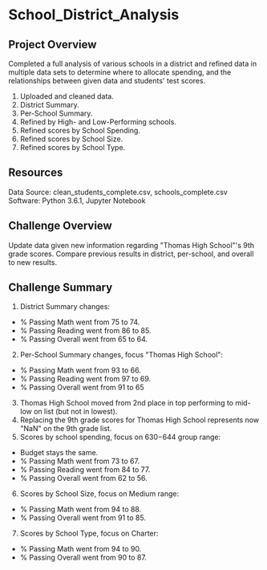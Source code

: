 # School_District_Analysis

## Project Overview

Completed a full analysis of various schools in a district and refined data in multiple data sets to determine where to allocate spending, and the relationships between given data and students' test scores.

1. Uploaded and cleaned data.
2. District Summary.
3. Per-School Summary.
4. Refined by High- and Low-Performing schools.
5. Refined scores by School Spending.
6. Refined scores by School Size.
7. Refined scores by School Type.

## Resources

Data Source: clean_students_complete.csv, schools_complete.csv
Software: Python 3.6.1, Jupyter Notebook

## Challenge Overview

Update data given new information regarding "Thomas High School"'s 9th grade scores. Compare previous results in district, per-school, and overall to new results.

## Challenge Summary

1. District Summary changes:
  - % Passing Math went from 75 to 74.
  - % Passing Reading went from 86 to 85.
  - % Passing Overall went from 65 to 64.
2. Per-School Summary changes, focus "Thomas High School":
  - % Passing Math went from 93 to 66.
  - % Passing Reading went from 97 to 69.
  - % Passing Overall went from 91 to 65
3. Thomas High School moved from 2nd place in top performing to mid-low on list (but not in lowest).
4. Replacing the 9th grade scores for Thomas High School represents now "NaN" on the 9th grade list. 
5. Scores by school spending, focus on $630-$644 group range:
  - Budget stays the same.
  - % Passing Math went from 73 to 67.
  - % Passing Reading went from 84 to 77.
  - % Passing Overall went from 62 to 56.
6. Scores by School Size, focus on Medium range: 
  - % Passing Math went from 94 to 88.
  - % Passing Overall went from 91 to 85.
7. Scores by School Type, focus on Charter:
  - % Passing Math went from 94 to 90.
  - % Passing Overall went from 90 to 87.
  

